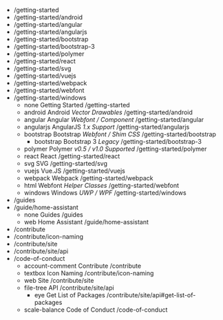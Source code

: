 - /getting-started
- /getting-started/android
- /getting-started/angular
- /getting-started/angularjs
- /getting-started/bootstrap
- /getting-started/bootstrap-3
- /getting-started/polymer
- /getting-started/react
- /getting-started/svg
- /getting-started/vuejs
- /getting-started/webpack
- /getting-started/webfont
- /getting-started/windows
  - none Getting Started /getting-started
  - android Android _Vector Drawables_ /getting-started/android
  - angular Angular _Webfont / Component_ /getting-started/angular
  - angularjs AngularJS _1.x Support_ /getting-started/angularjs
  - bootstrap Bootstrap _Webfont / Shim CSS_ /getting-started/bootstrap
    - bootstrap Bootstrap 3 _Legacy_ /getting-started/bootstrap-3
  - polymer Polymer _v0.5 / v1.0 Supported_ /getting-started/polymer
  - react React /getting-started/react
  - svg SVG /getting-started/svg
  - vuejs Vue.JS /getting-started/vuejs
  - webpack Webpack /getting-started/webpack
  - html Webfont _Helper Classes_ /getting-started/webfont
  - windows Windows _UWP / WPF_ /getting-started/windows
- /guides
- /guide/home-assistant
  - none Guides /guides
  - web Home Assistant /guide/home-assistant
- /contribute
- /contribute/icon-naming
- /contribute/site
- /contribute/site/api
- /code-of-conduct
  - account-comment Contribute /contribute
  - textbox Icon Naming /contribute/icon-naming
  - web Site /contribute/site
  - file-tree API /contribute/site/api
    - eye Get List of Packages /contribute/site/api#get-list-of-packages
  - scale-balance Code of Conduct /code-of-conduct